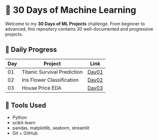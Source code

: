 
# 🚀 30 Days of Machine Learning

Welcome to my **30 Days of ML Projects** challenge. From beginner to advanced, this repository contains 30 well-documented and progressive projects.

## 📅 Daily Progress

| Day | Project | Link |
|-----|---------|------|
| 01 | Titanic Survival Prediction | [Day01](./Day1_Titanic) |
| 02 | Iris Flower Classification  | [Day02](./Day2_Iris) |
| 03 | House Price EDA             | [Day03](./Day3_HousePrice) |

## 📌 Tools Used
- Python
- scikit-learn
- pandas, matplotlib, seaborn, streamlit
- Git + GitHub
